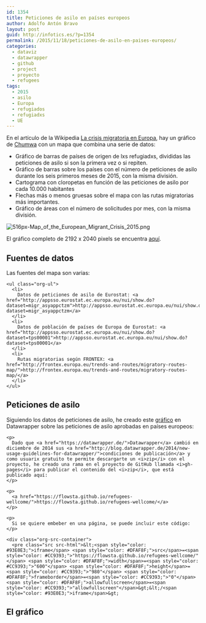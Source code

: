 ```yaml
---
id: 1354
title: Peticiones de asilo en países europeos
author: Adolfo Antón Bravo
layout: post
guid: http://infotics.es/?p=1354
permalink: /2015/11/18/peticiones-de-asilo-en-paises-europeos/
categories:
  - dataviz
  - datawrapper
  - github
  - project
  - proyecto
  - refugees
tags:
  - 2015
  - asilo
  - Europa
  - refugiados
  - refugiadxs
  - UE
---
```

En el artículo de la Wikipedia [La crisis migratoria en Europa][1], hay un gráfico de [Chumwa][2] con un mapa que combina una serie de datos: 

<ul class="org-ul">
  <li>
    Gráfico de barras de países de origen de lxs refugiadxs, divididas las peticiones de asilo si son la primera vez o si repiten.
  </li>
  <li>
    Gráfico de barras sobre los países con el número de peticiones de asilo durante los seis primeros meses de 2015, con la misma división.
  </li>
  <li>
    Cartograma con cloropetas en función de las peticiones de asilo por cada 10.000 habitantes
  </li>
  <li>
    Flechas más o menos gruesas sobre el mapa con las rutas migratorias más importantes.
  </li>
  <li>
    Gráfico de áreas con el número de solicitudes por mes, con la misma división.
  </li>
</ul>

<div class="figure">
  <p>
    <img src="https://upload.wikimedia.org/wikipedia/commons/thumb/8/80/Map_of_the_European_Migrant_Crisis_2015.png/516px-Map_of_the_European_Migrant_Crisis_2015.png" alt="516px-Map_of_the_European_Migrant_Crisis_2015.png" />
  </p></p>
</div>

El gráfico completo de 2192 x 2040 pixels se encuentra <a href="https://upload.wikimedia.org/wikipedia/commons/8/80/Map_of_the_European_Migrant_Crisis_2015.png" data-rel="lightbox-0" title="">aquí</a>. 

<div id="outline-container-orgheadline1" class="outline-2">
  <h2 id="orgheadline1">
    Fuentes de datos
  </h2>
  
  <div class="outline-text-2" id="text-orgheadline1">
    <p>
      Las fuentes del mapa son varias:
    </p>
    
    <ul class="org-ul">
      <li>
        Datos de peticiones de asilo de Eurostat: <a href="http://appsso.eurostat.ec.europa.eu/nui/show.do?dataset=migr_asyappctzm">http://appsso.eurostat.ec.europa.eu/nui/show.do?dataset=migr_asyappctzm</a>
      </li>
      <li>
        Datos de población de países de Europa de Eurostat: <a href="http://appsso.eurostat.ec.europa.eu/nui/show.do?dataset=tps00001">http://appsso.eurostat.ec.europa.eu/nui/show.do?dataset=tps00001</a>
      </li>
      <li>
        Rutas migratorias según FRONTEX: <a href="http://frontex.europa.eu/trends-and-routes/migratory-routes-map/">http://frontex.europa.eu/trends-and-routes/migratory-routes-map/</a>
      </li>
    </ul>
  </div>
</div>

<div id="outline-container-orgheadline2" class="outline-2">
  <h2 id="orgheadline2">
    Peticiones de asilo
  </h2>
  
  <div class="outline-text-2" id="text-orgheadline2">
    <p>
      Siguiendo los datos de peticiones de asilo, he creado este <a href="https://flowsta.github.io/refugees-wellcome/">gráfico</a> en Datawrapper sobre las peticiones de asilo aprobadas en países europeos:
    </p>
    
    <p>
      Dado que <a href="https://datawrapper.de/">Datawrapper</a> cambió en diciembre de 2014 sus <a href="http://blog.datawrapper.de/2014/new-usage-guidelines-for-datawrapper/">condiciones de publicación</a> y como usuarix gratuito te permite descargarte un <i>zip</i> con el proyecto, he creado una rama en el proyecto de GitHub llamada <i>gh-pages</i> para publicar el contenido del <i>zip</i>, que está publicado aquí:
    </p>
    
    <p>
      <a href="https://flowsta.github.io/refugees-wellcome/">https://flowsta.github.io/refugees-wellcome/</a>
    </p>
    
    <p>
      Si se quiere embeber en una página, se puede incluir este código:
    </p>
    
    <div class="org-src-container">
      <pre class="src src-html">&lt;<span style="color: #93E0E3;">iframe</span> <span style="color: #DFAF8F;">src</span>=<span style="color: #CC9393;">"https://flowsta.github.io/refugees-wellcome/"</span> <span style="color: #DFAF8F;">width</span>=<span style="color: #CC9393;">"600"</span> <span style="color: #DFAF8F;">height</span>=<span style="color: #CC9393;">"980"</span> <span style="color: #DFAF8F;">frameborder</span>=<span style="color: #CC9393;">"0"</span> <span style="color: #DFAF8F;">allowfullscreen</span>=<span style="color: #CC9393;">"allowfullscreen"</span>&gt;&lt;/<span style="color: #93E0E3;">iframe</span>&gt;
</pre>
    </div>
  </div>
</div>

<div id="outline-container-orgheadline3" class="outline-2">
  <h2 id="orgheadline3">
    El gráfico
  </h2>
  
  <div class="outline-text-2" id="text-orgheadline3">
  </div>
</div>

 [1]: https://es.wikipedia.org/wiki/Crisis_migratoria_en_Europa
 [2]: https://de.wikipedia.org/wiki/User:Chumwa